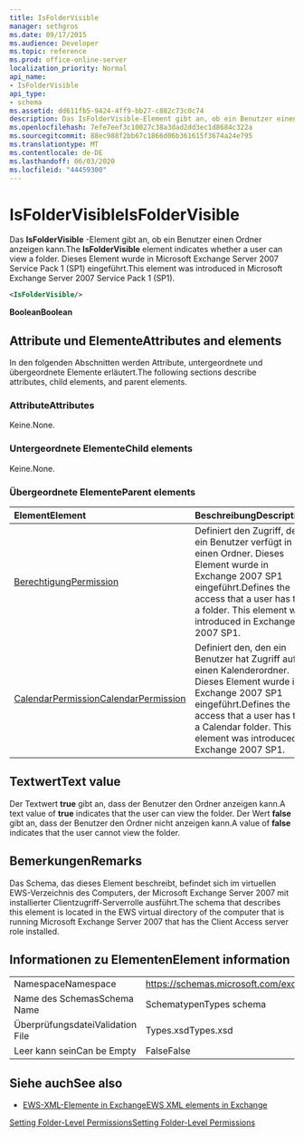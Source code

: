 ```yaml
---
title: IsFolderVisible
manager: sethgros
ms.date: 09/17/2015
ms.audience: Developer
ms.topic: reference
ms.prod: office-online-server
localization_priority: Normal
api_name:
- IsFolderVisible
api_type:
- schema
ms.assetid: dd611fb5-9424-4ff9-bb27-c882c73c0c74
description: Das IsFolderVisible-Element gibt an, ob ein Benutzer einen Ordner anzeigen kann. Dieses Element wurde in Microsoft Exchange Server 2007 Service Pack 1 (SP1) eingeführt.
ms.openlocfilehash: 7efe7eef3c10027c38a3dad2dd3ec1d8684c322a
ms.sourcegitcommit: 88ec988f2bb67c1866d06b361615f3674a24e795
ms.translationtype: MT
ms.contentlocale: de-DE
ms.lasthandoff: 06/03/2020
ms.locfileid: "44459300"
---
```

# <a name="isfoldervisible"></a><span data-ttu-id="3c849-104">IsFolderVisible</span><span class="sxs-lookup"><span data-stu-id="3c849-104">IsFolderVisible</span></span>

<span data-ttu-id="3c849-105">Das **IsFolderVisible** -Element gibt an, ob ein Benutzer einen Ordner anzeigen kann.</span><span class="sxs-lookup"><span data-stu-id="3c849-105">The **IsFolderVisible** element indicates whether a user can view a folder.</span></span> <span data-ttu-id="3c849-106">Dieses Element wurde in Microsoft Exchange Server 2007 Service Pack 1 (SP1) eingeführt.</span><span class="sxs-lookup"><span data-stu-id="3c849-106">This element was introduced in Microsoft Exchange Server 2007 Service Pack 1 (SP1).</span></span> 
  
```xml
<IsFolderVisible/>
```

 <span data-ttu-id="3c849-107">**Boolean**</span><span class="sxs-lookup"><span data-stu-id="3c849-107">**Boolean**</span></span>
## <a name="attributes-and-elements"></a><span data-ttu-id="3c849-108">Attribute und Elemente</span><span class="sxs-lookup"><span data-stu-id="3c849-108">Attributes and elements</span></span>

<span data-ttu-id="3c849-109">In den folgenden Abschnitten werden Attribute, untergeordnete und übergeordnete Elemente erläutert.</span><span class="sxs-lookup"><span data-stu-id="3c849-109">The following sections describe attributes, child elements, and parent elements.</span></span>
  
### <a name="attributes"></a><span data-ttu-id="3c849-110">Attribute</span><span class="sxs-lookup"><span data-stu-id="3c849-110">Attributes</span></span>

<span data-ttu-id="3c849-111">Keine.</span><span class="sxs-lookup"><span data-stu-id="3c849-111">None.</span></span>
  
### <a name="child-elements"></a><span data-ttu-id="3c849-112">Untergeordnete Elemente</span><span class="sxs-lookup"><span data-stu-id="3c849-112">Child elements</span></span>

<span data-ttu-id="3c849-113">Keine.</span><span class="sxs-lookup"><span data-stu-id="3c849-113">None.</span></span>
  
### <a name="parent-elements"></a><span data-ttu-id="3c849-114">Übergeordnete Elemente</span><span class="sxs-lookup"><span data-stu-id="3c849-114">Parent elements</span></span>

|<span data-ttu-id="3c849-115">**Element**</span><span class="sxs-lookup"><span data-stu-id="3c849-115">**Element**</span></span>|<span data-ttu-id="3c849-116">**Beschreibung**</span><span class="sxs-lookup"><span data-stu-id="3c849-116">**Description**</span></span>|
|:-----|:-----|
|[<span data-ttu-id="3c849-117">Berechtigung</span><span class="sxs-lookup"><span data-stu-id="3c849-117">Permission</span></span>](permission.md) <br/> |<span data-ttu-id="3c849-p103">Definiert den Zugriff, den ein Benutzer verfügt in einen Ordner. Dieses Element wurde in Exchange 2007 SP1 eingeführt.</span><span class="sxs-lookup"><span data-stu-id="3c849-p103">Defines the access that a user has to a folder. This element was introduced in Exchange 2007 SP1.</span></span>  <br/> |
|[<span data-ttu-id="3c849-120">CalendarPermission</span><span class="sxs-lookup"><span data-stu-id="3c849-120">CalendarPermission</span></span>](calendarpermission.md) <br/> |<span data-ttu-id="3c849-p104">Definiert den, den ein Benutzer hat Zugriff auf einen Kalenderordner. Dieses Element wurde in Exchange 2007 SP1 eingeführt.</span><span class="sxs-lookup"><span data-stu-id="3c849-p104">Defines the access that a user has to a Calendar folder. This element was introduced in Exchange 2007 SP1.</span></span>  <br/> |
   
## <a name="text-value"></a><span data-ttu-id="3c849-123">Textwert</span><span class="sxs-lookup"><span data-stu-id="3c849-123">Text value</span></span>

<span data-ttu-id="3c849-124">Der Textwert **true** gibt an, dass der Benutzer den Ordner anzeigen kann.</span><span class="sxs-lookup"><span data-stu-id="3c849-124">A text value of **true** indicates that the user can view the folder.</span></span> <span data-ttu-id="3c849-125">Der Wert **false** gibt an, dass der Benutzer den Ordner nicht anzeigen kann.</span><span class="sxs-lookup"><span data-stu-id="3c849-125">A value of **false** indicates that the user cannot view the folder.</span></span> 
  
## <a name="remarks"></a><span data-ttu-id="3c849-126">Bemerkungen</span><span class="sxs-lookup"><span data-stu-id="3c849-126">Remarks</span></span>

<span data-ttu-id="3c849-127">Das Schema, das dieses Element beschreibt, befindet sich im virtuellen EWS-Verzeichnis des Computers, der Microsoft Exchange Server 2007 mit installierter Clientzugriff-Serverrolle ausführt.</span><span class="sxs-lookup"><span data-stu-id="3c849-127">The schema that describes this element is located in the EWS virtual directory of the computer that is running Microsoft Exchange Server 2007 that has the Client Access server role installed.</span></span>
  
## <a name="element-information"></a><span data-ttu-id="3c849-128">Informationen zu Elementen</span><span class="sxs-lookup"><span data-stu-id="3c849-128">Element information</span></span>

|||
|:-----|:-----|
|<span data-ttu-id="3c849-129">Namespace</span><span class="sxs-lookup"><span data-stu-id="3c849-129">Namespace</span></span>  <br/> |https://schemas.microsoft.com/exchange/services/2006/types  <br/> |
|<span data-ttu-id="3c849-130">Name des Schemas</span><span class="sxs-lookup"><span data-stu-id="3c849-130">Schema Name</span></span>  <br/> |<span data-ttu-id="3c849-131">Schematypen</span><span class="sxs-lookup"><span data-stu-id="3c849-131">Types schema</span></span>  <br/> |
|<span data-ttu-id="3c849-132">Überprüfungsdatei</span><span class="sxs-lookup"><span data-stu-id="3c849-132">Validation File</span></span>  <br/> |<span data-ttu-id="3c849-133">Types.xsd</span><span class="sxs-lookup"><span data-stu-id="3c849-133">Types.xsd</span></span>  <br/> |
|<span data-ttu-id="3c849-134">Leer kann sein</span><span class="sxs-lookup"><span data-stu-id="3c849-134">Can be Empty</span></span>  <br/> |<span data-ttu-id="3c849-135">False</span><span class="sxs-lookup"><span data-stu-id="3c849-135">False</span></span>  <br/> |
   
## <a name="see-also"></a><span data-ttu-id="3c849-136">Siehe auch</span><span class="sxs-lookup"><span data-stu-id="3c849-136">See also</span></span>



- [<span data-ttu-id="3c849-137">EWS-XML-Elemente in Exchange</span><span class="sxs-lookup"><span data-stu-id="3c849-137">EWS XML elements in Exchange</span></span>](ews-xml-elements-in-exchange.md)


[<span data-ttu-id="3c849-138">Setting Folder-Level Permissions</span><span class="sxs-lookup"><span data-stu-id="3c849-138">Setting Folder-Level Permissions</span></span>](https://msdn.microsoft.com/library/c7530e86-5112-401c-b10a-9c054ae59f07%28Office.15%29.aspx)

